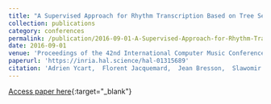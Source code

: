 ```yaml
---
title: "A Supervised Approach for Rhythm Transcription Based on Tree Series Enumeration"
collection: publications
category: conferences
permalink: /publication/2016-09-01-A-Supervised-Approach-for-Rhythm-Transcription-Based-on-Tree-Series-Enumeration
date: 2016-09-01
venue: 'Proceedings of the 42nd International Computer Music Conference (ICMC)'
paperurl: 'https://inria.hal.science/hal-01315689'
citation: 'Adrien Ycart,  Florent Jacquemard,  Jean Bresson,  Slawomir Staworko, &quot;A Supervised Approach for Rhythm Transcription Based on Tree Series Enumeration.&quot; In the proceedings of the 42nd International Computer Music Conference (ICMC), 2016.'
---
```

[Access paper here](https://inria.hal.science/hal-01315689){:target="_blank"}
